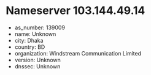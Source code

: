 # Nameserver 103.144.49.14

* as_number: 139009
* name: Unknown
* city: Dhaka
* country: BD
* organization: Windstream Communication Limited
* version: Unknown
* dnssec: Unknown

